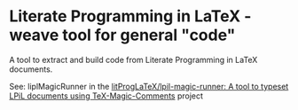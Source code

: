 # Literate Programming in LaTeX - weave tool for general "code"

A tool to extract and build code from Literate Programming in LaTeX documents.

See: liplMagicRunner in the [litProgLaTeX/lpil-magic-runner: A tool to
typeset LPiL documents using
TeX-Magic-Comments](https://github.com/litProgLaTeX/lpil-magic-runner)
project
